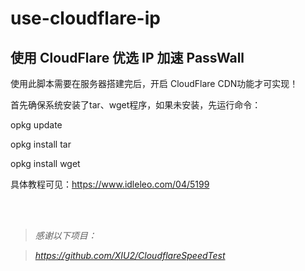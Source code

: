 # use-cloudflare-ip

## 使用 CloudFlare 优选 IP 加速 PassWall

使用此脚本需要在服务器搭建完后，开启 CloudFlare CDN功能才可实现！

首先确保系统安装了tar、wget程序，如果未安装，先运行命令：

opkg update

opkg install tar

opkg install wget




具体教程可见：https://www.idleleo.com/04/5199

<br/>
<br/>

> _感谢以下项目：_

> _https://github.com/XIU2/CloudflareSpeedTest_
